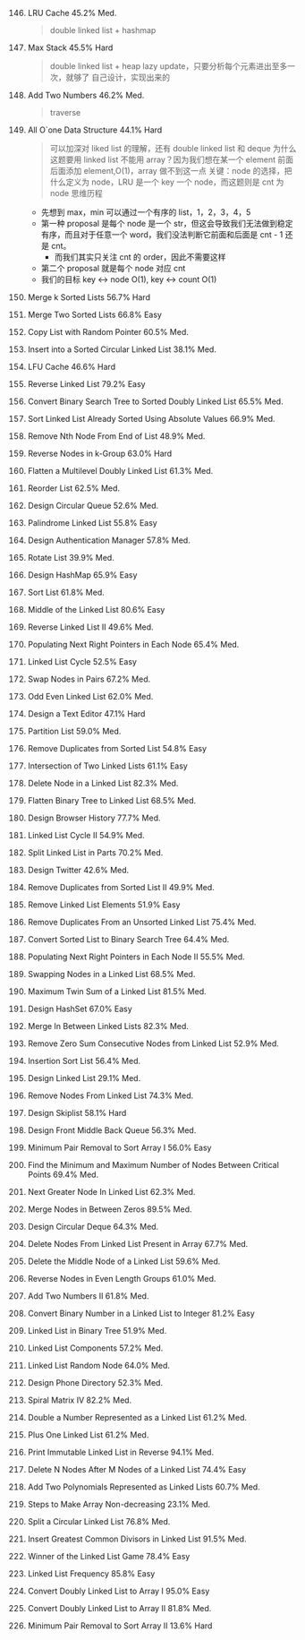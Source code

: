 146. LRU Cache
     45.2%
     Med.

     > double linked list + hashmap

147. Max Stack
     45.5%
     Hard

     > double linked list + heap
     > lazy update，只要分析每个元素进出至多一次，就够了
     > 自己设计，实现出来的

148. Add Two Numbers
     46.2%
     Med.

     > traverse

149. All O`one Data Structure
     44.1%
     Hard

     > 可以加深对 liked list 的理解，还有 double linked list 和 deque
     > 为什么这题要用 linked list 不能用 array？因为我们想在某一个 element 前面后面添加 element,O(1)，array 做不到这一点
     > 关键：node 的选择，把什么定义为 node，LRU 是一个 key 一个 node，而这题则是 cnt 为 node
     > 思维历程

     - 先想到 max，min 可以通过一个有序的 list，1，2，3，4，5
     - 第一种 proposal 是每个 node 是一个 str，但这会导致我们无法做到稳定有序，而且对于任意一个 word，我们没法判断它前面和后面是 cnt - 1 还是 cnt。
       - 而我们其实只关注 cnt 的 order，因此不需要这样
     - 第二个 proposal 就是每个 node 对应 cnt
     - 我们的目标 key <-> node O(1), key <-> count O(1)

150. Merge k Sorted Lists
     56.7%
     Hard

151. Merge Two Sorted Lists
     66.8%
     Easy

152. Copy List with Random Pointer
     60.5%
     Med.

153. Insert into a Sorted Circular Linked List
     38.1%
     Med.

154. LFU Cache
     46.6%
     Hard

155. Reverse Linked List
     79.2%
     Easy

156. Convert Binary Search Tree to Sorted Doubly Linked List
     65.5%
     Med.

157. Sort Linked List Already Sorted Using Absolute Values
     66.9%
     Med.

158. Remove Nth Node From End of List
     48.9%
     Med.

159. Reverse Nodes in k-Group
     63.0%
     Hard

160. Flatten a Multilevel Doubly Linked List
     61.3%
     Med.

161. Reorder List
     62.5%
     Med.

162. Design Circular Queue
     52.6%
     Med.

163. Palindrome Linked List
     55.8%
     Easy

164. Design Authentication Manager
     57.8%
     Med.

165. Rotate List
     39.9%
     Med.

166. Design HashMap
     65.9%
     Easy

167. Sort List
     61.8%
     Med.

168. Middle of the Linked List
     80.6%
     Easy

169. Reverse Linked List II
     49.6%
     Med.

170. Populating Next Right Pointers in Each Node
     65.4%
     Med.

171. Linked List Cycle
     52.5%
     Easy

172. Swap Nodes in Pairs
     67.2%
     Med.

173. Odd Even Linked List
     62.0%
     Med.

174. Design a Text Editor
     47.1%
     Hard

175. Partition List
     59.0%
     Med.

176. Remove Duplicates from Sorted List
     54.8%
     Easy

177. Intersection of Two Linked Lists
     61.1%
     Easy

178. Delete Node in a Linked List
     82.3%
     Med.

179. Flatten Binary Tree to Linked List
     68.5%
     Med.

180. Design Browser History
     77.7%
     Med.

181. Linked List Cycle II
     54.9%
     Med.

182. Split Linked List in Parts
     70.2%
     Med.

183. Design Twitter
     42.6%
     Med.

184. Remove Duplicates from Sorted List II
     49.9%
     Med.

185. Remove Linked List Elements
     51.9%
     Easy

186. Remove Duplicates From an Unsorted Linked List
     75.4%
     Med.

187. Convert Sorted List to Binary Search Tree
     64.4%
     Med.

188. Populating Next Right Pointers in Each Node II
     55.5%
     Med.

189. Swapping Nodes in a Linked List
     68.5%
     Med.

190. Maximum Twin Sum of a Linked List
     81.5%
     Med.

191. Design HashSet
     67.0%
     Easy

192. Merge In Between Linked Lists
     82.3%
     Med.

193. Remove Zero Sum Consecutive Nodes from Linked List
     52.9%
     Med.

194. Insertion Sort List
     56.4%
     Med.

195. Design Linked List
     29.1%
     Med.

196. Remove Nodes From Linked List
     74.3%
     Med.

197. Design Skiplist
     58.1%
     Hard

198. Design Front Middle Back Queue
     56.3%
     Med.

199. Minimum Pair Removal to Sort Array I
     56.0%
     Easy

200. Find the Minimum and Maximum Number of Nodes Between Critical Points
     69.4%
     Med.

201. Next Greater Node In Linked List
     62.3%
     Med.

202. Merge Nodes in Between Zeros
     89.5%
     Med.

203. Design Circular Deque
     64.3%
     Med.

204. Delete Nodes From Linked List Present in Array
     67.7%
     Med.

205. Delete the Middle Node of a Linked List
     59.6%
     Med.

206. Reverse Nodes in Even Length Groups
     61.0%
     Med.

207. Add Two Numbers II
     61.8%
     Med.

208. Convert Binary Number in a Linked List to Integer
     81.2%
     Easy

209. Linked List in Binary Tree
     51.9%
     Med.

210. Linked List Components
     57.2%
     Med.

211. Linked List Random Node
     64.0%
     Med.

212. Design Phone Directory
     52.3%
     Med.

213. Spiral Matrix IV
     82.2%
     Med.

214. Double a Number Represented as a Linked List
     61.2%
     Med.

215. Plus One Linked List
     61.2%
     Med.

216. Print Immutable Linked List in Reverse
     94.1%
     Med.

217. Delete N Nodes After M Nodes of a Linked List
     74.4%
     Easy

218. Add Two Polynomials Represented as Linked Lists
     60.7%
     Med.

219. Steps to Make Array Non-decreasing
     23.1%
     Med.

220. Split a Circular Linked List
     76.8%
     Med.

221. Insert Greatest Common Divisors in Linked List
     91.5%
     Med.

222. Winner of the Linked List Game
     78.4%
     Easy

223. Linked List Frequency
     85.8%
     Easy

224. Convert Doubly Linked List to Array I
     95.0%
     Easy

225. Convert Doubly Linked List to Array II
     81.8%
     Med.

226. Minimum Pair Removal to Sort Array II
     13.6%
     Hard
